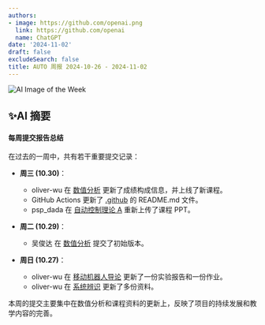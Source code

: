 ```yaml
---
authors:
- image: https://github.com/openai.png
  link: https://github.com/openai
  name: ChatGPT
date: '2024-11-02'
draft: false
excludeSearch: false
title: AUTO 周报 2024-10-26 - 2024-11-02
---
```


![AI Image of the Week](generated_image_cropped.png)

## ✨AI 摘要

#### 每周提交报告总结

在过去的一周中，共有若干重要提交记录：

- **周三 (10.30)**：
  - oliver-wu 在 [数值分析](https://github.com/HITSZ-OpenAuto/MATH4004) 更新了成绩构成信息，并上线了新课程。
  - GitHub Actions 更新了 [.github](https://github.com/HITSZ-OpenAuto/.github) 的 README.md 文件。
  - psp_dada 在 [自动控制理论 A](https://github.com/HITSZ-OpenAuto/AUTO3001A) 重新上传了课程 PPT。

- **周二 (10.29)**：
  - 吴俊达 在 [数值分析](https://github.com/HITSZ-OpenAuto/MATH4004) 提交了初始版本。

- **周日 (10.27)**：
  - oliver-wu 在 [移动机器人导论](https://github.com/HITSZ-OpenAuto/AUTO3012) 更新了一份实验报告和一份作业。
  - oliver-wu 在 [系统辨识](https://github.com/HITSZ-OpenAuto/AUTO5002) 更新了多份资料。

本周的提交主要集中在数值分析和课程资料的更新上，反映了项目的持续发展和教学内容的完善。

